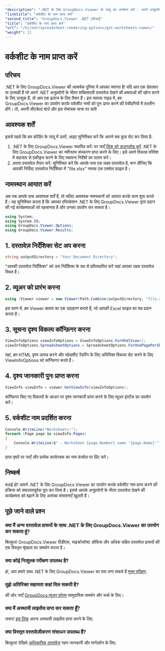 ```yaml
---
"description": ".NET के लिए GroupDocs.Viewer के जादू का अन्वेषण करें - अपने अनुप्रयोगों में दस्तावेज़ देखने को सहजता से एकीकृत करें। अभी निःशुल्क परीक्षण का प्रयास करें!"
"linktitle": "वर्कशीट के नाम प्राप्त करें"
"second_title": "GroupDocs.Viewer .NET एपीआई"
"title": "वर्कशीट के नाम प्राप्त करें"
"url": "/hi/net/spreadsheet-rendering-options/get-worksheets-names/"
"weight": 11
---
```


# वर्कशीट के नाम प्राप्त करें

## परिचय
.NET के लिए GroupDocs.Viewer की आकर्षक दुनिया में आपका स्वागत है! यदि आप एक डेवलपर या उत्साही हैं जो अपने .NET अनुप्रयोगों के भीतर शक्तिशाली दस्तावेज़ देखने की क्षमताओं की खोज करने के लिए उत्सुक हैं, तो आप एक इलाज के लिए तैयार हैं। इस व्यापक गाइड में, हम GroupDocs.Viewer का उपयोग करके वर्कशीट नामों को पुनः प्राप्त करने की पेचीदगियों में तल्लीन होंगे। तो, अपनी सीटबेल्ट बांधें और इस रोमांचक यात्रा पर चलें!
## आवश्यक शर्तें
इससे पहले कि हम कोडिंग के जादू में उतरें, आइए सुनिश्चित करें कि आपने सब कुछ सेट कर लिया है:
1. .NET के लिए GroupDocs.Viewer स्थापित करें: पर जाएँ [लिंक को डाउनलोड करें](https://releases.groupdocs.com/viewer/net/) .NET के लिए GroupDocs.Viewer का नवीनतम संस्करण प्राप्त करने के लिए। इसे अपने विकास परिवेश में सहजता से एकीकृत करने के लिए स्थापना निर्देशों का पालन करें।
2. अपना दस्तावेज़ तैयार करें: सुनिश्चित करें कि आपके पास एक लक्ष्य दस्तावेज़ है, मान लीजिए कि आपकी निर्दिष्ट दस्तावेज़ निर्देशिका में "file.xlsx" नामक एक एक्सेल फ़ाइल है।
## नामस्थान आयात करें
अब जब आपके पास आवश्यक शर्तें हैं, तो चलिए आवश्यक नामस्थानों को आयात करके काम शुरू करते हैं। यह सुनिश्चित करता है कि आपका एप्लिकेशन .NET के लिए GroupDocs.Viewer द्वारा प्रदान की गई कार्यक्षमताओं को पहचानता है और उनका उपयोग कर सकता है।
```csharp
using System;
using System.IO;
using GroupDocs.Viewer.Options;
using GroupDocs.Viewer.Results;
```
## 1. दस्तावेज़ निर्देशिका सेट अप करना
```csharp
string outputDirectory = "Your Document Directory";
```
"आपकी दस्तावेज़ निर्देशिका" को उस निर्देशिका के पथ से प्रतिस्थापित करें जहां आपका लक्ष्य दस्तावेज़ स्थित है।
## 2. व्यूअर को प्रारंभ करना
```csharp
using (Viewer viewer = new Viewer(Path.Combine(outputDirectory, "file.xlsx")))
```
इस चरण में, हम Viewer क्लास का एक उदाहरण बनाते हैं, जो आपकी Excel फ़ाइल का पथ प्रदान करता है।
## 3. सूचना दृश्य विकल्प कॉन्फ़िगर करना
```csharp
ViewInfoOptions viewInfoOptions = ViewInfoOptions.ForHtmlView();
viewInfoOptions.SpreadsheetOptions = SpreadsheetOptions.ForOnePagePerSheet();
```
यहां, हम HTML दृश्य उत्पन्न करने और स्प्रेडशीट रेंडरिंग के लिए अतिरिक्त विकल्प सेट करने के लिए ViewInfoOptions को कॉन्फ़िगर करते हैं।
## 4. दृश्य जानकारी पुनः प्राप्त करना
```csharp
ViewInfo viewInfo = viewer.GetViewInfo(viewInfoOptions);
```
कॉन्फ़िगर किए गए विकल्पों के आधार पर दृश्य जानकारी प्राप्त करने के लिए व्यूअर इंस्टेंस का उपयोग करें।
## 5. वर्कशीट नाम प्रदर्शित करना
```csharp
Console.WriteLine("Worksheets:");
foreach (Page page in viewInfo.Pages)
{
    Console.WriteLine($" - Worksheet {page.Number} name '{page.Name}'");
}
```
प्राप्त पृष्ठों पर जाएँ और प्रत्येक कार्यपत्रक का नाम कंसोल पर प्रिंट करें।
## निष्कर्ष
बधाई हो! आपने .NET के लिए GroupDocs.Viewer का उपयोग करके वर्कशीट नाम प्राप्त करने की प्रक्रिया को सफलतापूर्वक पूरा कर लिया है। इससे आपके अनुप्रयोगों के भीतर दस्तावेज़ देखने की कार्यक्षमता को बढ़ाने के लिए असंख्य संभावनाएँ खुलती हैं।
## पूछे जाने वाले प्रश्न
### क्या मैं अन्य दस्तावेज़ प्रारूपों के साथ .NET के लिए GroupDocs.Viewer का उपयोग कर सकता हूं?
बिल्कुल! GroupDocs.Viewer पीडीएफ, माइक्रोसॉफ्ट ऑफिस और अधिक सहित दस्तावेज़ प्रारूपों की एक विस्तृत श्रृंखला का समर्थन करता है।
### क्या कोई निःशुल्क परीक्षण उपलब्ध है?
हां, आप हमारे साथ .NET के लिए GroupDocs.Viewer का पता लगा सकते हैं [मुफ्त परीक्षण](https://releases.groupdocs.com/).
### मुझे अतिरिक्त सहायता कहां मिल सकती है?
की ओर जाएँ [GroupDocs.व्यूअर फ़ोरम](https://forum.groupdocs.com/c/viewer/9) सामुदायिक समर्थन और चर्चा के लिए।
### क्या मैं अस्थायी लाइसेंस प्राप्त कर सकता हूँ?
ज़रूर! [इस लिंक](https://purchase.groupdocs.com/temporary-license/) अपना अस्थायी लाइसेंस प्राप्त करने के लिए.
### क्या विस्तृत दस्तावेज़ीकरण संसाधन उपलब्ध हैं?
बिल्कुल! देखिये [आधिकारिक दस्तावेज](https://tutorials.groupdocs.com/viewer/net/) गहन जानकारी और मार्गदर्शन के लिए.